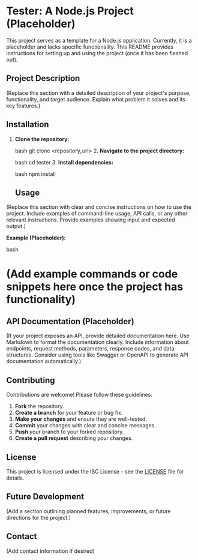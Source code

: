 # Tester: A Node.js Project (Placeholder)

This project serves as a template for a Node.js application.  Currently, it is a placeholder and lacks specific functionality.  This README provides instructions for setting up and using the project (once it has been fleshed out).

## Project Description

(Replace this section with a detailed description of your project's purpose, functionality, and target audience.  Explain what problem it solves and its key features.)


## Installation

1. **Clone the repository:**

   bash
   git clone <repository_url>
   2. **Navigate to the project directory:**

   bash
   cd tester
   3. **Install dependencies:**

   bash
   npm install
   ## Usage

(Replace this section with clear and concise instructions on how to use the project. Include examples of command-line usage, API calls, or any other relevant instructions.  Provide examples showing input and expected output.)

**Example (Placeholder):**

bash
#  (Add example commands or code snippets here once the project has functionality)
## API Documentation (Placeholder)

(If your project exposes an API, provide detailed documentation here.  Use Markdown to format the documentation clearly. Include information about endpoints, request methods, parameters, response codes, and data structures. Consider using tools like Swagger or OpenAPI to generate API documentation automatically.)


## Contributing

Contributions are welcome! Please follow these guidelines:

1. **Fork** the repository.
2. **Create a branch** for your feature or bug fix.
3. **Make your changes** and ensure they are well-tested.
4. **Commit** your changes with clear and concise messages.
5. **Push** your branch to your forked repository.
6. **Create a pull request** describing your changes.


## License

This project is licensed under the ISC License - see the [LICENSE](LICENSE) file for details.


## Future Development

(Add a section outlining planned features, improvements, or future directions for the project.)


## Contact

(Add contact information if desired)